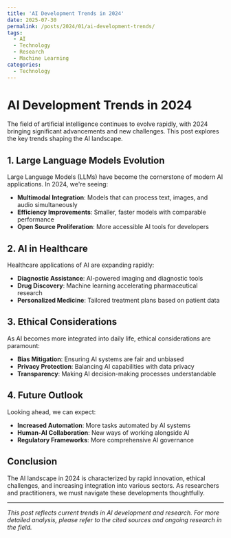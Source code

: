 ```yaml
---
title: 'AI Development Trends in 2024'
date: 2025-07-30
permalink: /posts/2024/01/ai-development-trends/
tags:
  - AI
  - Technology
  - Research
  - Machine Learning
categories:
  - Technology
---
```


# AI Development Trends in 2024

The field of artificial intelligence continues to evolve rapidly, with 2024 bringing significant advancements and new challenges. This post explores the key trends shaping the AI landscape.

## 1. Large Language Models Evolution

Large Language Models (LLMs) have become the cornerstone of modern AI applications. In 2024, we're seeing:

- **Multimodal Integration**: Models that can process text, images, and audio simultaneously
- **Efficiency Improvements**: Smaller, faster models with comparable performance
- **Open Source Proliferation**: More accessible AI tools for developers

## 2. AI in Healthcare

Healthcare applications of AI are expanding rapidly:

- **Diagnostic Assistance**: AI-powered imaging and diagnostic tools
- **Drug Discovery**: Machine learning accelerating pharmaceutical research
- **Personalized Medicine**: Tailored treatment plans based on patient data

## 3. Ethical Considerations

As AI becomes more integrated into daily life, ethical considerations are paramount:

- **Bias Mitigation**: Ensuring AI systems are fair and unbiased
- **Privacy Protection**: Balancing AI capabilities with data privacy
- **Transparency**: Making AI decision-making processes understandable

## 4. Future Outlook

Looking ahead, we can expect:

- **Increased Automation**: More tasks automated by AI systems
- **Human-AI Collaboration**: New ways of working alongside AI
- **Regulatory Frameworks**: More comprehensive AI governance

## Conclusion

The AI landscape in 2024 is characterized by rapid innovation, ethical challenges, and increasing integration into various sectors. As researchers and practitioners, we must navigate these developments thoughtfully.

---

*This post reflects current trends in AI development and research. For more detailed analysis, please refer to the cited sources and ongoing research in the field.*